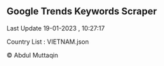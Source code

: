 

## Google Trends Keywords Scraper 
 
Last Update 19-01-2023 , 10:27:17

Country List :
VIETNAM.json



© Abdul Muttaqin 
